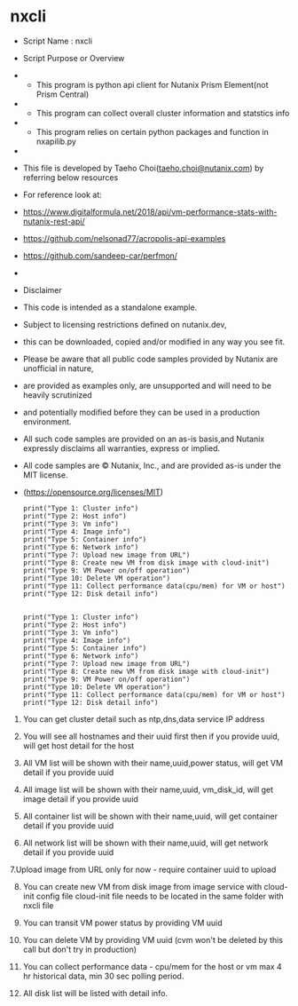 # nxcli

*  Script Name : nxcli
*  Script Purpose or Overview
*  - This program is python api client for Nutanix Prism Element(not Prism Central)
*  - This program can collect overall cluster information and statstics info
*  - This program relies on certain python packages and function in nxapilib.py
*
*  This file is developed by Taeho Choi(taeho.choi@nutanix.com) by referring below resources
*  For reference look at:
*  https://www.digitalformula.net/2018/api/vm-performance-stats-with-nutanix-rest-api/
*  https://github.com/nelsonad77/acropolis-api-examples
*  https://github.com/sandeep-car/perfmon/
*
*   Disclaimer
*   This code is intended as a standalone example.
*   Subject to licensing restrictions defined on nutanix.dev,
*   this can be downloaded, copied and/or modified in any way you see fit.
*   Please be aware that all public code samples provided by Nutanix are unofficial in nature,
*   are provided as examples only, are unsupported and will need to be heavily scrutinized
*   and potentially modified before they can be used in a production environment.
*   All such code samples are provided on an as-is basis,and Nutanix expressly disclaims all warranties, express or implied.
*   All code samples are © Nutanix, Inc., and are provided as-is under the MIT license.
*   (https://opensource.org/licenses/MIT)


        print("Type 1: Cluster info")
        print("Type 2: Host info")
        print("Type 3: Vm info")
        print("Type 4: Image info")
        print("Type 5: Container info")
        print("Type 6: Network info")
        print("Type 7: Upload new image from URL")
        print("Type 8: Create new VM from disk image with cloud-init")
        print("Type 9: VM Power on/off operation")
        print("Type 10: Delete VM operation")
        print("Type 11: Collect performance data(cpu/mem) for VM or host")
        print("Type 12: Disk detail info")


        print("Type 1: Cluster info")
        print("Type 2: Host info")
        print("Type 3: Vm info")
        print("Type 4: Image info")
        print("Type 5: Container info")
        print("Type 6: Network info")
        print("Type 7: Upload new image from URL")
        print("Type 8: Create new VM from disk image with cloud-init")
        print("Type 9: VM Power on/off operation")
        print("Type 10: Delete VM operation")
        print("Type 11: Collect performance data(cpu/mem) for VM or host")
        print("Type 12: Disk detail info")


1. You can get cluster detail such as ntp,dns,data service IP address

2. You will see all hostnames  and their uuid first then if you provide uuid, will get host detail for the host

3. All VM list will be shown with their name,uuid,power status, will get VM detail if you provide uuid 

4. All image list will be shown with their name,uuid, vm_disk_id, will get image detail if you provide uuid 

5. All container list will be shown with their name,uuid, will get container detail if you provide uuid 

6. All network list will be shown with their name,uuid, will get network detail if you provide uuid 

7.Upload image from URL only for now - require container uuid to upload

8. You can create new VM from disk image from image service with cloud-init config file
   cloud-init file needs to be located in the same folder with nxcli file

9. You can transit VM power status by providing VM uuid

10. You can delete VM by providing VM uuid (cvm won't be deleted by this call but don't try in production)

11. You can collect performance data - cpu/mem for the host or vm max 4 hr historical data, min 30 sec polling period.

12. All disk list will be listed with detail info.

